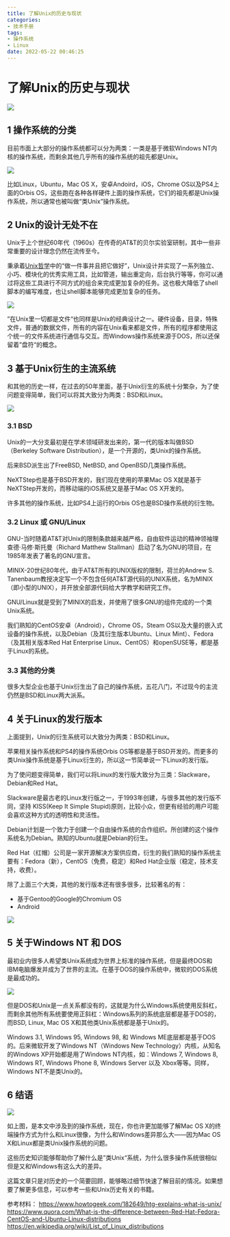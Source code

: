 ```yaml
---
title: 了解Unix的历史与现状
categories:
- 技术手册
tags:
- 操作系统
- Linux
date: 2022-05-22 00:46:25
---
```


# 了解Unix的历史与现状

![](https://nginx.mostintelligentape.com/blogimg/202206/unix/os.png)

## 1 操作系统的分类

目前市面上大部分的操作系统都可以分为两类：一类是基于微软Windows NT内核的操作系统，而剩余其他几乎所有的操作系统的祖先都是Unix。

![](https://nginx.mostintelligentape.com/blogimg/202206/unix/unix_win.jpeg)

比如Linux，Ubuntu，Mac OS X，安卓Andoird，iOS，Chrome OS以及PS4上面的Orbis OS，这些跑在各种各样硬件上面的操作系统，它们的祖先都是Unix操作系统，所以通常也被叫做“类Unix”操作系统。

## 2 Unix的设计无处不在

Unix于上个世纪60年代（1960s）在传奇的AT&T的贝尔实验室研制，其中一些非常重要的设计理念仍然在流传至今。

秉承着[Unix哲学](https://en.wikipedia.org/wiki/Unix_philosophy)中的“做一件事并且把它做好”，Unix设计并实现了一系列独立、小巧、模块化的优秀实用工具，比如管道，输出重定向，后台执行等等，你可以通过将这些工具进行不同方式的组合来完成更加复杂的任务。这也极大降低了shell脚本的编写难度，也让shell脚本能够完成更加复杂的任务。

![](https://nginx.mostintelligentape.com/blogimg/202206/unix/terminal.png)

”在Unix里一切都是文件“也同样是Unix的经典设计之一。硬件设备，目录，特殊文件，普通的数据文件，所有的内容在Unix看来都是文件，所有的程序都使用这个统一的文件系统进行通信与交互。而Windows操作系统来源于DOS，所以还保留着”盘符“的概念。

## 3 基于Unix衍生的主流系统

和其他的历史一样，在过去的50年里面，基于Unix衍生的系统十分繁杂，为了使问题变得简单，我们可以将其大致分为两类：BSD和Linux。

![](https://nginx.mostintelligentape.com/blogimg/202206/unix/linux_bsd.png)

### 3.1 BSD

Unix的一大分支最初是在学术领域研发出来的，第一代的版本叫做BSD（Berkeley Software Distribution），是一个开源的，类Unix的操作系统。

后来BSD派生出了FreeBSD, NetBSD, and OpenBSD几类操作系统。

NeXTStep也是基于BSD开发的，我们现在使用的苹果Mac OS X就是基于NeXTStep开发的，而移动端的iOS系统又是基于Mac OS X开发的。

许多其他的操作系统，比如PS4上运行的Orbis OS也是BSD操作系统的衍生物。

### 3.2 Linux 或 GNU/Linux

GNU-当时随着AT&T对Unix的限制条款越来越严格，自由软件运动的精神领袖理查德·马修·斯托曼（Richard Matthew Stallman）启动了名为GNU的项目，在1985年发表了著名的GNU宣言。

MINIX-20世纪80年代，由于AT&T所有的UNIX版权的限制，荷兰的Andrew S. Tanenbaum教授决定写一个不包含任何AT&T源代码的UNIX系统，名为MINIX（即小型的UNIX），并开放全部源代码给大学教学和研究工作。

GNU/Linux就是受到了MINIX的启发，并使用了很多GNU的组件完成的一个类Unix系统。

我们熟知的CentOS安卓（Android），Chrome OS，Steam OS以及大量的嵌入式设备的操作系统，以及Debian（及其衍生版本Ubuntu、Linux Mint）、Fedora（及其相关版本Red Hat Enterprise Linux、CentOS）和openSUSE等，都是基于Linux的系统。

### 3.3 其他的分类

很多大型企业也基于Unix衍生出了自己的操作系统，五花八门，不过现今的主流仍然是BSD和Linux两大派系。

## 4 关于Linux的发行版本

上面提到，Unix的衍生系统可以大致分为两类：BSD和Linux。

苹果相关操作系统和PS4的操作系统Orbis OS等都是基于BSD开发的。而更多的类Unix操作系统是基于Linux衍生的，所以这一节简单说一下Linux的发行版。

为了使问题变得简单，我们可以将Linux的发行版大致分为三类：Slackware，Debian和Red Hat。

Slackware是最古老的Linux发行版之一，于1993年创建，与很多其他的发行版不同，坚持 KISS(Keep It Simple Stupid)原则，比较小众，但更有经验的用户可能会喜欢这种方式的透明性和灵活性。

Debian计划是一个致力于创建一个自由操作系统的合作组织。所创建的这个操作系统名为Debian。熟知的Ubuntu就是Debian的衍生。

Red Hat（红帽）公司是一家开源解决方案供应商，衍生的我们熟知的操作系统主要有：Fedora（新），CentOS（免费，稳定）和Red Hat企业版（稳定，技术支持，收费）。

除了上面三个大类，其他的发行版本还有很多很多，比较著名的有：
- 基于Gentoo的Google的Chromium OS
- Android

![](https://nginx.mostintelligentape.com/blogimg/202206/unix/distros_linux.jpg)

## 5 关于Windows NT 和 DOS

最初业内很多人希望类Unix系统成为世界上标准的操作系统，但是最终DOS和IBM电脑爆发并成为了世界的主流。在基于DOS的操作系统中，微软的DOS系统是最成功的。

![](https://nginx.mostintelligentape.com/blogimg/202206/unix/dos_win.jpg)

但是DOS和Unix是一点关系都没有的，这就是为什么Windows系统使用反斜杠，而剩余其他所有系统要使用正斜杠：Windows系列的系统底层都是基于DOS的，而BSD, Linux, Mac OS X和其他类Unix系统都是基于Unix的。

Windows 3.1, Windows 95, Windows 98, 和 Windows ME底层都是基于DOS的。后来微软开发了Windows NT（Windows New Technology）内核，从知名的Windows XP开始都是用了Windows NT内核，如：Windows 7, Windows 8, Windows RT, Windows Phone 8, Windows Server 以及 Xbox等等。同样，Windows NT不是类Unix的。

## 6 结语

![](https://nginx.mostintelligentape.com/blogimg/202206/unix/unix_tree.png)

如上图，是本文中涉及到的操作系统，现在，你也许更加能够了解Mac OS X的终端操作方式为什么和Linux很像，为什么和Windows差异那么大——因为Mac OS X和Linux都是类Unix操作系统的问题。

这些历史知识能够帮助你了解什么是”类Unix“系统，为什么很多操作系统很相似但是又和Windows有这么大的差异。

这篇文章只是对历史的一个简要回顾，能够略过细节快速了解目前的情况。如果想要了解更多信息，可以参考一些和Unix历史有关的书籍。


参考材料：
https://www.howtogeek.com/182649/htg-explains-what-is-unix/
https://www.quora.com/What-is-the-difference-between-Red-Hat-Fedora-CentOS-and-Ubuntu-Linux-distributions
https://en.wikipedia.org/wiki/List_of_Linux_distributions
